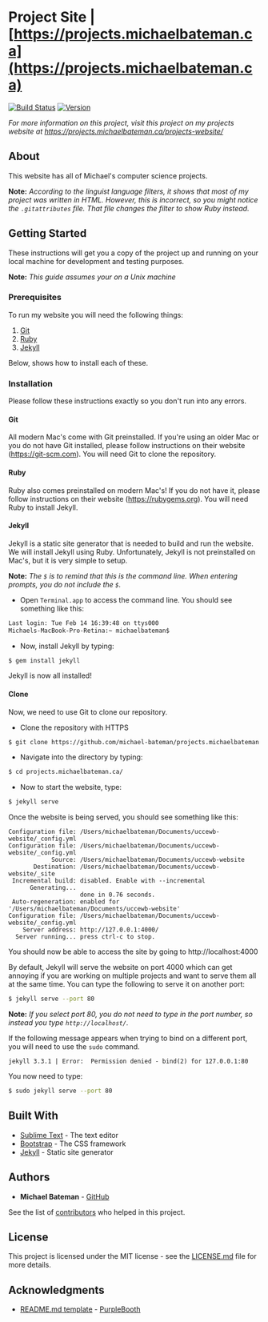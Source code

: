 # Project Site | [https://projects.michaelbateman.ca](https://projects.michaelbateman.ca)
[![Build Status](https://travis-ci.org/michael-bateman/projects.michaelbateman.ca.svg?branch=master)](https://travis-ci.org/michael-bateman/projects.michaelbateman.ca) [![Version](https://img.shields.io/github/release/michael-bateman/projects.michaelbateman.ca.svg)](https://github.com/michael-bateman/projects.michaelbateman.ca/releases)

*For more information on this project, visit this project on my projects website at https://projects.michaelbateman.ca/projects-website/*

## About

This website has all of Michael's computer science projects.

__Note:__ *According to the linguist language filters, it shows that most of my project was written in HTML.  However, this is incorrect, so you might notice the `.gitattributes` file.  That file changes the filter to show Ruby instead.*

## Getting Started

These instructions will get you a copy of the project up and running on your local machine for development and testing purposes.

__Note:__ *This guide assumes your on a Unix machine*

### Prerequisites

To run my website you will need the following things:

1. [Git](https://git-scm.com)
2. [Ruby](https://rubygems.org)
3. [Jekyll](https://jekyllrb.com)

Below, shows how to install each of these.

### Installation

Please follow these instructions exactly so you don't run into any errors.

#### Git

All modern Mac's come with Git preinstalled.  If you're using an older Mac or you do not have Git installed, please follow instructions on their website (https://git-scm.com).  You will need Git to clone the repository.

#### Ruby

Ruby also comes preinstalled on modern Mac's!  If you do not have it, please follow instructions on their website (https://rubygems.org).  You will need Ruby to install Jekyll.

#### Jekyll

Jekyll is a static site generator that is needed to build and run the website.  We will install Jekyll using Ruby.  Unfortunately, Jekyll is not preinstalled on Mac's, but it is very simple to setup.

__Note:__ *The `$` is to remind that this is the command line.  When entering prompts, you do not include the `$`.*

* Open `Terminal.app` to access the command line.  You should see something like this:
```bash
Last login: Tue Feb 14 16:39:48 on ttys000
Michaels-MacBook-Pro-Retina:~ michaelbateman$ 
```
* Now, install Jekyll by typing:
```bash
$ gem install jekyll
```
Jekyll is now all installed!

#### Clone

Now, we need to use Git to clone our repository.

* Clone the repository with HTTPS
```bash
$ git clone https://github.com/michael-bateman/projects.michaelbateman.ca
```
* Navigate into the directory by typing:
```bash
$ cd projects.michaelbateman.ca/
```
* Now to start the website, type:
```bash
$ jekyll serve
```
Once the website is being served, you should see something like this:
```
Configuration file: /Users/michaelbateman/Documents/uccewb-website/_config.yml
Configuration file: /Users/michaelbateman/Documents/uccewb-website/_config.yml
            Source: /Users/michaelbateman/Documents/uccewb-website
       Destination: /Users/michaelbateman/Documents/uccewb-website/_site
 Incremental build: disabled. Enable with --incremental
      Generating... 
                    done in 0.76 seconds.
 Auto-regeneration: enabled for '/Users/michaelbateman/Documents/uccewb-website'
Configuration file: /Users/michaelbateman/Documents/uccewb-website/_config.yml
    Server address: http://127.0.0.1:4000/
  Server running... press ctrl-c to stop.
```
You should now be able to access the site by going to http://localhost:4000

By default, Jekyll will serve the website on port 4000 which can get annoying if you are working on multiple projects and want to serve them all at the same time.  You can type the following to serve it on another port:
```bash
$ jekyll serve --port 80
```
__Note:__ *If you select port 80, you do not need to type in the port number, so instead you type `http://localhost/`.*

If the following message appears when trying to bind on a different port, you will need to use the `sudo` command.
```
jekyll 3.3.1 | Error:  Permission denied - bind(2) for 127.0.0.1:80
```
You now need to type:
```bash
$ sudo jekyll serve --port 80
```

## Built With

* [Sublime Text](https://www.sublimetext.com) - The text editor
* [Bootstrap](http://getbootstrap.com) - The CSS framework
* [Jekyll](https://jekyllrb.com) - Static site generator

## Authors

* __Michael Bateman__ - [GitHub](https://github.com/michael-bateman/)

See the list of [contributors](https://github.com/michael-bateman/projects.michaelbateman.ca/contributors) who helped in this project.

## License

This project is licensed under the MIT license - see the [LICENSE.md](LICENSE.md) file for more details.

## Acknowledgments

* [README.md template](https://gist.github.com/PurpleBooth/109311bb0361f32d87a2) - [PurpleBooth](https://github.com/PurpleBooth)
